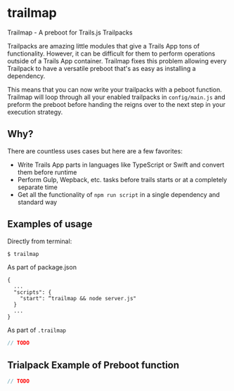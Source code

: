 # trailmap
Trailmap - A preboot for Trails.js Trailpacks

Trailpacks are amazing little modules that give a Trails App tons of functionality.
However, it can be difficult for them to perform operations outside of a Trails App container. 
Trailmap fixes this problem allowing every Trailpack to have a versatile preboot that's as easy as installing a dependency. 

This means that you can now write your trailpacks with a peboot function.  Trailmap will loop through  all your enabled trailpacks in `config/main.js` and preform the preboot before handing the reigns over to the next step in your execution strategy.

## Why?
There are countless uses cases but here are a few favorites:
* Write Trails App parts in languages like TypeScript or Swift and convert them before runtime
* Perform Gulp, Wepback, etc. tasks before trails starts or at a completely separate time
* Get all the functionality of `npm run script` in a single dependency and standard way

## Examples of usage

Directly from terminal:
```sh
$ trailmap
```

As part of package.json
```
{
  ...
  "scripts": {
    "start": “trailmap && node server.js"
  }
  ...
}
```
As part of `.trailmap`
```js
// TODO
```

## Trialpack Example of Preboot function
```js
// TODO
```
